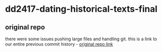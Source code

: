 # dd2417-dating-historical-texts-final

## original repo 
there were some issues pushing large files and handling git. this is a link to our entire 
previous commit history - [original repo link](https://github.com/mozartfish/dd2417-dating-historical-texts)